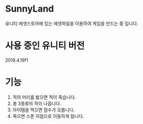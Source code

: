 # SunnyLand
유니티 에셋스토어에 있는 에셋파일을 이용하여 게임을 만드는 중 입니다.

# 사용 중인 유니티 버전
2019.4.19f1

# 기능 
1. 적의 머리를 밣으면 적이 죽습니다.
2. 총 3종류의 적이 나옵니다.
3. 아이템을 먹으면 점수가 오릅니다.
4. 죽으면 스폰 지점으로 이동하게 됩니다.
